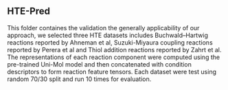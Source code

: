 ## HTE-Pred

This folder containes the validation the generally applicability of our approach, we selected three HTE datasets includes Buchwald–Hartwig reactions reported by Ahneman et al, Suzuki-Miyaura coupling reactions reported by Perera et al and Thiol addition reactions reported by Zahrt et al. The representations of each reaction component were computed using the pre-trained Uni-Mol model and then concatenated with condition descriptors to form reaction feature tensors. Each dataset were test using random 70/30 split and run 10 times for evaluation.
